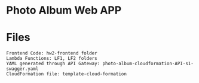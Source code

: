 # Photo Album Web APP

# Files
```
Frontend Code: hw2-frontend folder
Lambda Functions: LF1, LF2 folders
YAML generated through API Gateway: photo-album-cloudformation-API-s1-swagger.yaml
CloudFormation file: template-cloud-formation
```
